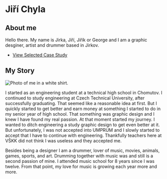 # Jiří Chyla

## About me

Hello there. My name is Jirka, Jiří, Jiřík or George and I am a graphic desginer, artist and drummer based in Jirkov.

- [View Selected Case Study](case-study.md) <!-- A link to your case study -->

## My Story

![Photo of me in a white shirt.](img/DSC_3588.jpg)

I started as an engineering student at a technical high school in Chomutov. I continued to study engineering at Czech Technical University, after successfully graduating. That seemed like a reasonable idea at first. But I quickly started to get better and earn money at something I started to do in my senior year of high school. That something was graphic design and I knew I have found my real passion. At that moment started my journey. I wanted to ditch engineering a study graphic design to get even better at it. But unfortunately, I was not accepted into UMPRUM and I slowly started to accept that I have to continue with engineering. Thankfully teachers here at VŠKK did not think I was useless and they accepted me.

Besides being a designer I am a drummer, lover of music, movies, animals, games, sports, and art. Drumming together with music was and still is a second passion of mine. I attended music school for 8 years since I was twelve. From that point, my love for music is growing each year more and more. 

